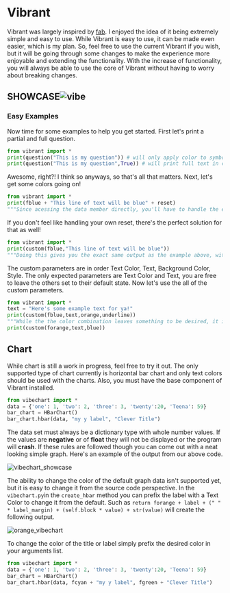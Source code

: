 # Vibrant

Vibrant was largely inspired by [fab](https://github.com/icyphox/fab). I enjoyed the idea of it being extremely simple and easy to use. While Vibrant is easy to use, it can be made even easier, which is my plan. So, feel free to use the current Vibrant if you wish, but it will be going through some changes to make the experience more enjoyable and extending the functionality. With the increase of functionality, you will always be able to use the core of Vibrant without having to worry about breaking changes.

## SHOWCASE![vibe](/home/emmett/Pictures/vibes.png)

### Easy Examples

Now time for some examples to help you get started. First let's print a partial and full question.

```python
from vibrant import *
print(question("This is my question")) # will only apply color to symbol.
print(question("This is my question",True)) # will print full text in color
```

Awesome, right?! I think so anyways, so that's all that matters. Next, let's get some colors going on!

```python
from vibrant import *
print(fblue + "This line of text will be blue" + reset)
"""Since acessing the data member directly, you'll have to handle the escape sequence yourself, which is easily achieved by typing reset after you done with your color, this applies to any direct access such as Text Styles, Background Colors, Text colors, etc.."""
```

If you don't feel like handling your own reset, there's the perfect solution for that as well!

```python
from vibrant import *
print(custom(fblue,"This line of text will be blue"))
"""Doing this gives you the exact same output as the example above, with a more precise manner, but that's not all custom allows you to do!"""
```

The custom parameters are in order Text Color, Text, Background Color, Style. The only expected parameters are Text Color and Text, you are free to leave the others set to their default state. Now let's use the all of the custom parameters.

```python
from vibrant import *
text = "Here's some example text for ya!"
print(custom(fblue,text,orange,underline))
"""While the the color combination leaves something to be desired, it is the expected output"""
print(custom(forange,text,blue))
```

## Chart

While chart is still a work in progress, feel free to try it out.  The only supported type of chart currently is horizontal bar chart and only text colors should be used with the charts. Also, you must have the base component of Vibrant installed.

```python
from vibechart import *
data = {'one': 1, 'two': 2, 'three': 3, 'twenty':20, 'Teena': 59}
bar_chart = HBarChart()
bar_chart.hbar(data, "my y label", "Clever Title")
```

The data set must always be a dictionary type with whole number values. If the values are **negative** or of **float** they will not be displayed or the program will **crash**. If these rules are followed though you can come out with a neat looking simple graph. Here's an example of the output from our above code.

![vibechart_showcase](/home/emmett/Pictures/vibechart_showcase.png)

The ability to change the color of the default graph data isn't supported yet, but it is easy to change it from the source code perspective. In the `vibechart.py`in the `create_hbar` method you can prefix the label with a Text Color to change it from the default. Such as `return forange + label + (" " * label_margin) + (self.block * value) + str(value)` will create the following output.

![orange_vibechart](/home/emmett/Pictures/orange_vibechart.png)

To change the color of the title or label simply prefix the desired color in your arguments list.

```python
from vibechart import *
data = {'one': 1, 'two': 2, 'three': 3, 'twenty':20, 'Teena': 59}
bar_chart = HBarChart()
bar_chart.hbar(data, fcyan + "my y label", fgreen + "Clever Title")
```

